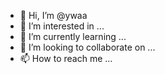 - 👋 Hi, I’m @ywaa
- 👀 I’m interested in ...
- 🌱 I’m currently learning ...
- 💞️ I’m looking to collaborate on ...
- 📫 How to reach me ...

<!---
ywaa/ywaa is a ✨ special ✨ repository because its `README.md` (this file) appears on your GitHub profile.
You can click the Preview link to take a look at your changes.
--->
